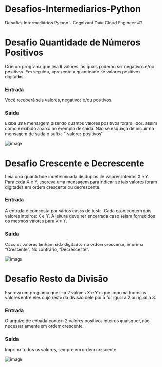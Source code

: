 # Desafios-Intermediarios-Python
Desafios Intermediários Python - Cognizant Data Cloud Engineer #2

# Desafio Quantidade de Números Positivos
Crie um programa que leia 6 valores, os quais poderão ser negativos e/ou positivos. Em seguida, apresente a quantidade de valores positivos digitados.

### Entrada
Você receberá seis valores, negativos e/ou positivos.

### Saída
Exiba uma mensagem dizendo quantos valores positivos foram lidos. assim como é exibido abaixo no exemplo de saída. Não se esqueça de incluir na mensagem de saída o sufixo " valores positivos"

![image](https://user-images.githubusercontent.com/78243487/161107542-5b6d722f-7a42-435c-8969-b5d97a42b101.png)

# Desafio Crescente e Decrescente
Leia uma quantidade indeterminada de duplas de valores inteiros X e Y. Para cada X e Y, escreva uma mensagem para indicar se tais valores foram digitados em ordem crescente ou decrescente.

### Entrada
A entrada é composta por vários casos de teste. Cada caso contém dois valores inteiros: X e Y. A leitura deve ser encerrada caso sejam fornecidos os mesmos valores para X e Y.

### Saída
Caso os valores tenham sido digitados na ordem crescente, imprima “Crescente”. No contrário, “Decrescente”.

![image](https://user-images.githubusercontent.com/78243487/161107751-f3d74d99-ce29-4cbb-9b9b-62a3567dfc2c.png)

# Desafio Resto da Divisão

Escreva um programa que leia 2 valores X e Y e que imprima todos os valores entre eles cujo resto da divisão dele por 5 for igual a 2 ou igual a 3.

### Entrada
O arquivo de entrada contém 2 valores positivos inteiros quaisquer, não necessariamente em ordem crescente.

### Saída
Imprima todos os valores, sempre em ordem crescente.

![image](https://user-images.githubusercontent.com/78243487/161107970-73d2bff0-5782-4438-8b5c-1ce5b4266e78.png)

